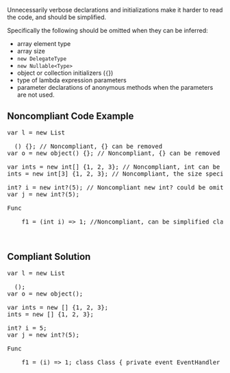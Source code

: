 Unnecessarily verbose declarations and initializations make it harder to read the code, and should be simplified.

Specifically the following should be omitted when they can be inferred:

*   array element type
*   array size
*   `new DelegateType`
*   `new Nullable<Type>`
*   object or collection initializers (`{`})
*   type of lambda expression parameters
*   parameter declarations of anonymous methods when the parameters are not used.

## Noncompliant Code Example

<pre>
var l = new List
 <int>
  () {}; // Noncompliant, {} can be removed
var o = new object() {}; // Noncompliant, {} can be removed

var ints = new int[] {1, 2, 3}; // Noncompliant, int can be omitted
ints = new int[3] {1, 2, 3}; // Noncompliant, the size specification can be removed

int? i = new int?(5); // Noncompliant new int? could be omitted, it can be inferred from the declaration, and there's implicit conversion from T to T?
var j = new int?(5);

Func
  <int, int>
    f1 = (int i) =&gt; 1; //Noncompliant, can be simplified class Class { private event EventHandler MyEvent; public Class() { MyEvent += new EventHandler((a,b)=&gt;{ }); // Noncompliant, needlessly verbose } } 
  </int,>
 </int></pre>

## Compliant Solution

<pre>
var l = new List
 <int>
  ();
var o = new object();

var ints = new [] {1, 2, 3};
ints = new [] {1, 2, 3};

int? i = 5;
var j = new int?(5);

Func
  <int, int>
    f1 = (i) =&gt; 1; class Class { private event EventHandler MyEvent; public Class() { MyEvent += (a,b)=&gt;{ }; } } 
  </int,>
 </int></pre>